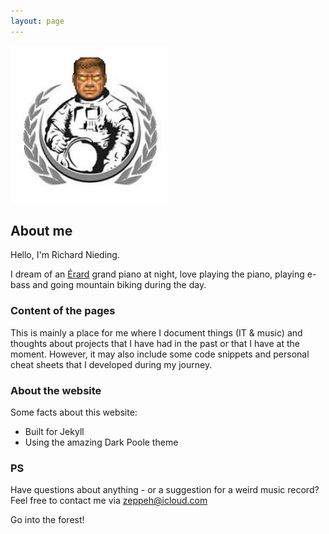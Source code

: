 ```yaml
---
layout: page
---
```


<img src="/assets/doomguy.png" alt="Weltraumaffendoomguy logo" style="height: 50%; width: 50%; margin-left: auto; margin-right: auto;">

## About me

Hello, I'm Richard Nieding.

I dream of an [Érard](https://www.greifenberger-institut.de/dt/wissenswertes/besaitete-tasteninstrumente/fortepiano-nach-1800/erard.php) grand piano at night, love playing the piano, playing e-bass and going mountain biking during the day.

### Content of the pages

This is mainly a place for me where I document things (IT & music) and thoughts about projects that I have had in the past or that I have at the moment. However, it may also include some code snippets and personal cheat sheets that I developed during my journey.

### About the website

Some facts about this website:

- Built for Jekyll
- Using the amazing Dark Poole theme

### PS

Have questions about anything - or a suggestion for a weird music record? Feel free to contact me via zeppeh@icloud.com

Go into the forest!

<!-- <a href="https://twitter.com/zeppehh">
<img src="/assets/twitter.png" alt="twitter logo" style="height: 5%; width: 5%;"> ---->

